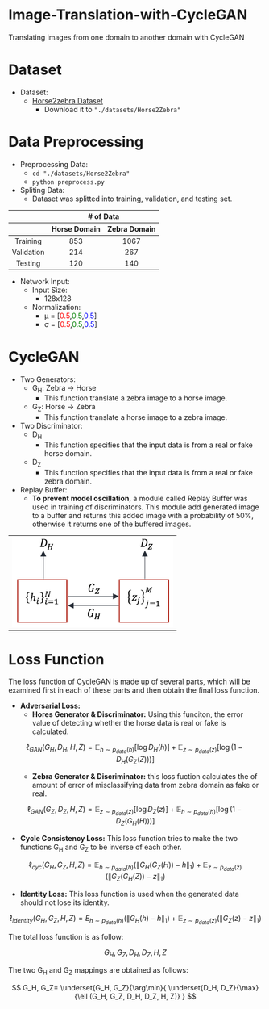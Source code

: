 # Image-Translation-with-CycleGAN

Translating images from one domain to another domain with CycleGAN

# Dataset

<ul>
    <li>
        Dataset:
        <ul>
            <li>
                <a href="https://www.kaggle.com/datasets/balraj98/horse2zebra-dataset">Horse2zebra Dataset</a>
                <ul>
                    <li>
                        Download it to <code>"./datasets/Horse2Zebra"</code>
                    </li>
                </ul>
            </li>
        </ul>
    </li>
</ul>

# Data Preprocessing

<ul>
    <li>
    Preprocessing Data:
        <ul>
            <li>
                <code>cd "./datasets/Horse2Zebra"</code>
            </li>
            <li>
                <code>python preprocess.py</code>
            </li>
        </ul>
    </li>
    <li>
    Spliting Data:
        <ul>
            <li>Dataset was splitted into training, validation, and testing set.</li>
        </ul>
    </li>
</ul>

<table style="text-align: center margin-left: auto; margin-right: auto; text-align: center" border=0 align=center>
    <thead>
        <tr>
            <th style="border-bottom-style: none"></th>
            <th colspan=2 style="text-align: center"># of Data</th>
        </tr>
        <tr>
            <th></th>
            <th>Horse Domain</th>
            <th>Zebra Domain</th>
        </tr>
    </thead>
    <tbody>
        <tr>
            <td>Training</td>
            <td>853</td>
            <td>1067</td>
        </tr>
        <tr>
            <td>Validation</td>
            <td>214</td>
            <td>267</td>
        </tr>
        <tr>
            <td>Testing</td>
            <td>120</td>
            <td>140</td>
        </tr>
    </tbody>
</table>

<ul>
    <li>
        Network Input:
        <ul>
            <li>
                Input Size:
                <ul>
                    <li>
                        128x128
                    </li>
                </ul>
            </li>
            <li>
                Normalization:
                <ul>
                    <li>μ = [<span style="color: red">0.5</span>,<span style="color: green">0.5</span>,<span style="color: blue">0.5</span>]</li>
                    <li>σ = [<span style="color: red">0.5</span>,<span style="color: green">0.5</span>,<span style="color: blue">0.5</span>]</li>
                </ul>
            </li>
        </ul>
    </li>
</ul>

# CycleGAN

<ul>
    <li>
        Two Generators:
        <ul>
            <li>
                G<sub>H</sub>: Zebra → Horse
                <ul>
                    <li>
                        This function translate a zebra image to a horse image.
                    </li>
                </ul>
            </li>
            <li>
                G<sub>Z</sub>: Horse → Zebra
                <ul>
                    <li>
                        This function translate a horse image to a zebra image.
                    </li>
                </ul>
            </li>
        </ul>
    </li>
    <li>
        Two Discriminator:
        <ul>
            <li>
                D<sub>H</sub>
                <ul>
                    <li>
                        This function specifies that the input data is from a real or fake horse domain.
                    </li>
                </ul>
            </li>
            <li>
                D<sub>Z</sub>
                <ul>
                    <li>
                        This function specifies that the input data is from a real or fake zebra domain.
                    </li>
                </ul>
            </li>
        </ul>
    </li>
    <li>
        Replay Buffer:
        <ul>
            <li><strong>To prevent model oscillation</strong>, a module called Replay Buffer was used in training of discriminators. This module add generated image to a buffer and returns this added image with a probability of 50%, otherwise it returns one of the buffered images.</li>
        </ul>
    </li>
</ul>

<table style="text-align: center margin-left: auto; margin-right: auto; text-align: center" border=0 align=center>
    <tbody>
        <tr>
            <td>
                <img src="./plots/CycleGAN.png" alt="CycleGAN Structure" style="width: 20rem"/>
            </td>
        </tr>
    </tbody>
</table>

# Loss Function

The loss function of CycleGAN is made up of several parts, which will be examined first in each of these parts
and then obtain the final loss function.

<ul>
    <li>
        <strong>Adversarial Loss:</strong>
        <ul>
            <li>
                <strong>Hores Generator & Discriminator:</strong> Using this funciton, the error value of detecting whether the horse data is real or fake is calculated.
            </li>
        </ul>
    </li>
</ul>

$${ \ell_{GAN}(G_{H},D_{H},H,Z) = \mathbb{E}_{{h}\sim{p_{data}{(h)}}} {[\log{D_{H}{(h)}}]} + \mathbb{E}_{{z}\sim{p_{data}{(z)}}} {[\log ({1-D_{H}({G_{Z}(Z)})})]} }$$

<ul style="list-style-type: none">
    <li>
        <ul>
            <li>
                <strong>Zebra Generator & Discriminator:</strong> this loss fuction calculates the of amount of error of misclassifying data from zebra domain as fake or real.
            </li>
        </ul>
    </li>
</ul>

$$ { \ell_{GAN}(G_{Z},D_{Z},H,Z) = \mathbb{E}_{{z}\sim{p_{data}{(z)}}} {[\log{D_{Z}{(z)}}]} + \mathbb{E}_{{h}\sim{p_{data}{(h)}}}{[\log ({1-D_{Z}({G_{H}(H)})})]} }$$

<ul>
    <li>
        <strong>Cycle Consistency Loss:</strong> This loss function tries to make the two functions G<sub>H</sub> and G<sub>Z</sub> to be inverse of each other.
    </li>
</ul>

$${ \ell_{cyc}(G_H, G_Z, H, Z) = \mathbb{E}_{{h}\sim{p_{data}{(h)}}} {( \| G_{H}(G_{Z}(H)) - h \|_{1} )} + \mathbb{E}_{{z}\sim{p_{data}{(z)}}} {( \| G_{Z}(G_{H}(Z)) - z \|_{1} )} } $$

<ul>
    <li>
        <strong>Identity Loss:</strong> This loss function is used when the generated data should not lose its identity.
    </li>
</ul>

$${ \ell_{identity}(G_H, G_Z, H, Z) = E_{{h}\sim{p_{data}{(h)}}} {( \| G_{H}(h) - h \|_{1} )} + \mathbb{E}_{{z}\sim{p_{data}{(z)}}} {( \| G_{Z}(z) - z \|_{1} )} } $$

<p>The total loss function is as follow:</p>

$$ {G_{H}, G_{Z}, D_{H}, D_{Z}, H, Z} $$

<p>The two G<sub>H</sub> and G<sub>Z</sub> mappings are obtained as follows:</p>

$$ G_H, G_Z= \underset{G_H, G_Z}{\arg\min}{ \underset{D_H, D_Z}{\max}{\ell (G_H, G_Z, D_H, D_Z, H, Z)} } $$
